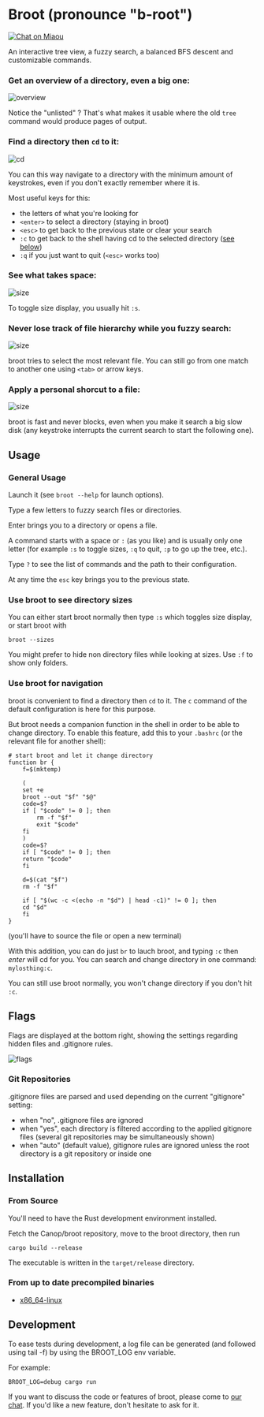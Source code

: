 # Broot (pronounce "b-root")

[![Chat on Miaou](https://miaou.dystroy.org/static/shields/room-fr.svg?v=1)](https://miaou.dystroy.org/3?Code_et_Croissants)

An interactive tree view, a fuzzy search, a balanced BFS descent and customizable commands.

### Get an overview of a directory, even a big one:

![overview](doc/20181215-overview.png)

Notice the "unlisted" ? That's what makes it usable where the old `tree` command would produce pages of output.

### Find a directory then `cd` to it:

![cd](doc/20181218-cd.png)

You can this way navigate to a directory with the minimum amount of keystrokes, even if you don't exactly remember where it is.

Most useful keys for this:

* the letters of what you're looking for
* `<enter>` to select a directory (staying in broot)
* `<esc>` to get back to the previous state or clear your search
* `:c` to get back to the shell having cd to the selected directory ([see below](#use-broot-for-navigation))
* `:q` if you just want to quit (`<esc>` works too)

### See what takes space:

![size](doc/20181215-only-folders-with-size.png)

To toggle size display, you usually hit `:s`.

### Never lose track of file hierarchy while you fuzzy search:

![size](doc/20181215-search.png)

broot tries to select the most relevant file. You can still go from one match to another one using `<tab>` or arrow keys.

### Apply a personal shorcut to a file:

![size](doc/20181215-edit.png)

broot is fast and never blocks, even when you make it search a big slow disk (any keystroke interrupts the current search to start the following one).

## Usage

### General Usage

Launch it (see `broot --help` for launch options).

Type a few letters to fuzzy search files or directories.

Enter brings you to a directory or opens a file.

A command starts with a space or `:` (as you like) and is usually only one letter (for example `:s` to toggle sizes, `:q` to quit, `:p` to go up the tree, etc.).

Type `?` to see the list of commands and the path to their configuration.

At any time the `esc` key brings you to the previous state.

### Use broot to see directory sizes

You can either start broot normally then type `:s` which toggles size display, or start broot with

    broot --sizes

You might prefer to hide non directory files while looking at sizes. Use `:f` to show only folders.

### Use broot for navigation

broot is convenient to find a directory then `cd` to it. The `c` command of the default configuration is here for this purpose.

But broot needs a companion function in the shell in order to be able to change directory. To enable this feature, add this to your `.bashrc` (or the relevant file for another shell):

	# start broot and let it change directory
	function br {
	    f=$(mktemp)

	    (
		set +e
		broot --out "$f" "$@"
		code=$?
		if [ "$code" != 0 ]; then
		    rm -f "$f"
		    exit "$code"
		fi
	    )
	    code=$?
	    if [ "$code" != 0 ]; then
		return "$code"
	    fi

	    d=$(cat "$f")
	    rm -f "$f"

	    if [ "$(wc -c <(echo -n "$d") | head -c1)" != 0 ]; then
		cd "$d"
	    fi
	}

(you'll have to source the file or open a new terminal)

With this addition, you can do just `br` to lauch broot, and typing `:c` then *enter* will cd for you. You can search and change directory in one command: `mylosthing:c`.

You can still use broot normally, you won't change directory if you don't hit `:c`.

## Flags

Flags are displayed at the bottom right, showing the settings regarding hidden files and .gitignore rules.

![flags](doc/20190101-flags.png)

### Git Repositories

.gitignore files are parsed and used depending on the current "gitignore" setting:

* when "no", .gitignore files are ignored
* when "yes", each directory is filtered according to the applied gitignore files (several git repositories may be simultaneously shown)
* when "auto" (default value), gitignore rules are ignored unless the root directory is a git repository or inside one

## Installation

### From Source

You'll need to have the Rust development environment installed.

Fetch the Canop/broot repository, move to the broot directory, then run

    cargo build --release

The executable is written in the `target/release` directory.


### From up to date precompiled binaries

* [x86_64-linux](https://dystroy.org/broot/x86_64-linux/broot)

## Development

To ease tests during development, a log file can be generated (and followed using tail -f) by using the BROOT_LOG env variable.

For example:

    BROOT_LOG=debug cargo run

If you want to discuss the code or features of broot, please come to [our chat](https://miaou.dystroy.org/3?Code_et_Croissants). If you'd like a new feature, don't hesitate to ask for it.
